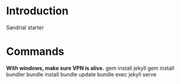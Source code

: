 # Introduction

Sandrial starter


# Commands

**With windows, make sure VPN is alive.**
    gem install jekyll
    gem install bundler
    bundle install
    bundle update
    bundle exec jekyll serve